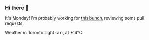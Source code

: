 ### Hi there :wave:

It's Monday! I'm probably working for [this bunch](https://github.com/kohofinancial), reviewing some pull requests.

Weather in Toronto: light rain, at +14°C.
